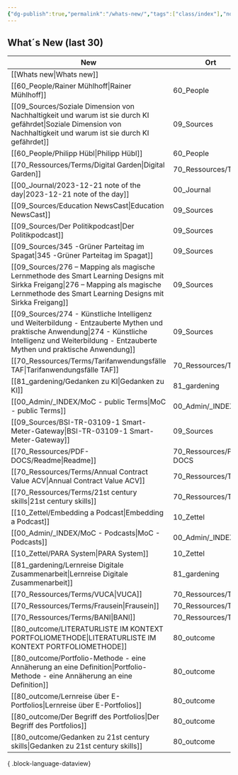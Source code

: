 ```yaml
---
{"dg-publish":true,"permalink":"/whats-new/","tags":["class/index"],"noteIcon":""}
---
```


## What´s New (last 30)
| New                                                                                                                                                                                                          | Ort                    |
| ------------------------------------------------------------------------------------------------------------------------------------------------------------------------------------------------------------ | ---------------------- |
| [[Whats new\|Whats new]]                                                                                                                                                                                  |                        |
| [[60_People/Rainer Mühlhoff\|Rainer Mühlhoff]]                                                                                                                                                            | 60_People              |
| [[09_Sources/Soziale Dimension von Nachhaltigkeit und warum ist sie durch KI gefährdet\|Soziale Dimension von Nachhaltigkeit und warum ist sie durch KI gefährdet]]                                       | 09_Sources             |
| [[60_People/Philipp Hübl\|Philipp Hübl]]                                                                                                                                                                  | 60_People              |
| [[70_Ressources/Terms/Digital Garden\|Digital Garden]]                                                                                                                                                    | 70_Ressources/Terms    |
| [[00_Journal/2023-12-21 note of the day\|2023-12-21 note of the day]]                                                                                                                                     | 00_Journal             |
| [[09_Sources/Education NewsCast\|Education NewsCast]]                                                                                                                                                     | 09_Sources             |
| [[09_Sources/Der Politikpodcast\|Der Politikpodcast]]                                                                                                                                                     | 09_Sources             |
| [[09_Sources/345 -Grüner Parteitag im Spagat\|345 -Grüner Parteitag im Spagat]]                                                                                                                           | 09_Sources             |
| [[09_Sources/276 – Mapping als magische Lernmethode des Smart Learning Designs mit Sirkka Freigang\|276 – Mapping als magische Lernmethode des Smart Learning Designs mit Sirkka Freigang]]               | 09_Sources             |
| [[09_Sources/274 - Künstliche Intelligenz und Weiterbildung - Entzauberte Mythen und praktische Anwendung\|274 - Künstliche Intelligenz und Weiterbildung - Entzauberte Mythen und praktische Anwendung]] | 09_Sources             |
| [[70_Ressources/Terms/Tarifanwendungsfälle TAF\|Tarifanwendungsfälle TAF]]                                                                                                                                | 70_Ressources/Terms    |
| [[81_gardening/Gedanken zu KI\|Gedanken zu KI]]                                                                                                                                                           | 81_gardening           |
| [[00_Admin/_INDEX/MoC - public Terms\|MoC - public Terms]]                                                                                                                                                | 00_Admin/_INDEX        |
| [[09_Sources/BSI-TR-03109-1 Smart-Meter-Gateway\|BSI-TR-03109-1 Smart-Meter-Gateway]]                                                                                                                     | 09_Sources             |
| [[70_Ressources/PDF-DOCS/Readme\|Readme]]                                                                                                                                                                 | 70_Ressources/PDF-DOCS |
| [[70_Ressources/Terms/Annual Contract Value ACV\|Annual Contract Value ACV]]                                                                                                                              | 70_Ressources/Terms    |
| [[70_Ressources/Terms/21st century skills\|21st century skills]]                                                                                                                                          | 70_Ressources/Terms    |
| [[10_Zettel/Embedding a Podcast\|Embedding a Podcast]]                                                                                                                                                    | 10_Zettel              |
| [[00_Admin/_INDEX/MoC - Podcasts\|MoC - Podcasts]]                                                                                                                                                        | 00_Admin/_INDEX        |
| [[10_Zettel/PARA System\|PARA System]]                                                                                                                                                                    | 10_Zettel              |
| [[81_gardening/Lernreise Digitale Zusammenarbeit\|Lernreise Digitale Zusammenarbeit]]                                                                                                                     | 81_gardening           |
| [[70_Ressources/Terms/VUCA\|VUCA]]                                                                                                                                                                        | 70_Ressources/Terms    |
| [[70_Ressources/Terms/Frausein\|Frausein]]                                                                                                                                                                | 70_Ressources/Terms    |
| [[70_Ressources/Terms/BANI\|BANI]]                                                                                                                                                                        | 70_Ressources/Terms    |
| [[80_outcome/LITERATURLISTE IM KONTEXT PORTFOLIOMETHODE\|LITERATURLISTE IM KONTEXT PORTFOLIOMETHODE]]                                                                                                     | 80_outcome             |
| [[80_outcome/Portfolio-Methode - eine Annäherung an eine Definition\|Portfolio-Methode - eine Annäherung an eine Definition]]                                                                             | 80_outcome             |
| [[80_outcome/Lernreise über E-Portfolios\|Lernreise über E-Portfolios]]                                                                                                                                   | 80_outcome             |
| [[80_outcome/Der Begriff des Portfolios\|Der Begriff des Portfolios]]                                                                                                                                     | 80_outcome             |
| [[80_outcome/Gedanken zu 21st century skills\|Gedanken zu 21st century skills]]                                                                                                                           | 80_outcome             |

{ .block-language-dataview}